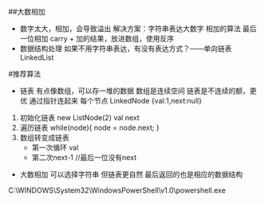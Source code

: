 ##大数相加
- 数字太大，相加，会导致溢出
 解决方案：字符串表达大数字 相加的算法 最后一位相加 carry + 加的结果，放进数组，使用反序
- 数据结构处理
    如果不用字符串表达，有没有表达方式？——单向链表 LinkedList

#推荐算法 
- 链表
    有点像数组，可以存一堆的数据
    数组是连续空间
    链表是不连续的额，更优 通过指针连起来
    每个节点 LinkedNode
    {val:1,next:null}

1. 初始化链表 new ListNode(2)
val  next
2. 遍历链表
while(node){
    node = node.next;
}
3. 数组转变成链表
    - 第一次循环 val
    - 第二次next-1 //最后一位没有next

- 大数相加 可以选择字符串 但链表更自然
 最后返回的也是相应的数据结构


 C:\WINDOWS\System32\WindowsPowerShell\v1.0\powershell.exe
